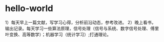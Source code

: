 # hello-world
1）每天早上一篇文献，写学习心得，分析前沿动态，参考改进。
2）晚上看书，输出记录。每天学习一些算法原理，信号处理（信号与系统、数字信号处理、傅里叶变换、高等数学）；机器学习（统计学习）;打通理论。
